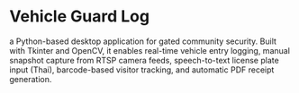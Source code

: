 # Vehicle Guard Log
a Python-based desktop application for gated community security. Built with Tkinter and OpenCV, it enables real-time vehicle entry logging, manual snapshot capture from RTSP camera feeds, speech-to-text license plate input (Thai), barcode-based visitor tracking, and automatic PDF receipt generation. 
